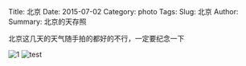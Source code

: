 Title: 北京
Date: 2015-07-02
Category: photo
Tags:
Slug: 北京
Author:
Summary: 北京的天存照

北京这几天的天气随手拍的都好的不行，一定要纪念一下

![1](http://pan.baidu.com/s/1e4lJo)
![test](http://bbs.unpcn.com/showtopic-991974.aspx)
